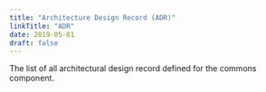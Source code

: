 ```yaml
---
title: "Architecture Design Record (ADR)"
linkTitle: "ADR"
date: 2019-05-01
draft: false
---
```


The list of all architectural design record defined for the commons component.